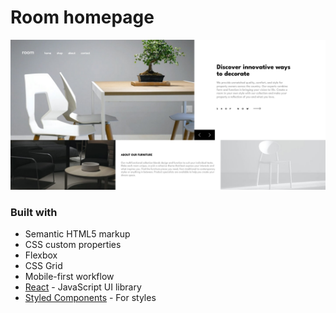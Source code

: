 # Room homepage

![](./screenshots/desktop.png)

### Built with

- Semantic HTML5 markup
- CSS custom properties
- Flexbox
- CSS Grid
- Mobile-first workflow
- [React](https://reactjs.org/) - JavaScript UI library
- [Styled Components](https://styled-components.com/) - For styles